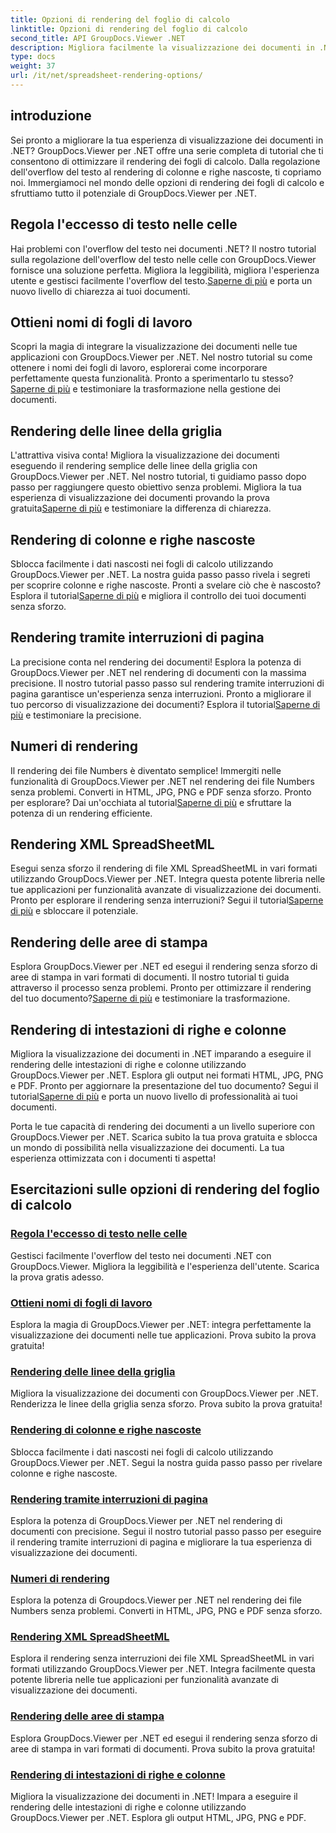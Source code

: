 ```yaml
---
title: Opzioni di rendering del foglio di calcolo
linktitle: Opzioni di rendering del foglio di calcolo
second_title: API GroupDocs.Viewer .NET
description: Migliora facilmente la visualizzazione dei documenti in .NET con i tutorial di GroupDocs.Viewer. Impara a regolare l'overflow del testo, a eseguire il rendering delle linee della griglia e altro ancora.
type: docs
weight: 37
url: /it/net/spreadsheet-rendering-options/
---
```

## introduzione

Sei pronto a migliorare la tua esperienza di visualizzazione dei documenti in .NET? GroupDocs.Viewer per .NET offre una serie completa di tutorial che ti consentono di ottimizzare il rendering dei fogli di calcolo. Dalla regolazione dell'overflow del testo al rendering di colonne e righe nascoste, ti copriamo noi. Immergiamoci nel mondo delle opzioni di rendering dei fogli di calcolo e sfruttiamo tutto il potenziale di GroupDocs.Viewer per .NET.

## Regola l'eccesso di testo nelle celle

 Hai problemi con l'overflow del testo nei documenti .NET? Il nostro tutorial sulla regolazione dell'overflow del testo nelle celle con GroupDocs.Viewer fornisce una soluzione perfetta. Migliora la leggibilità, migliora l'esperienza utente e gestisci facilmente l'overflow del testo.[Saperne di più](./adjust-text-overflow-cells/) e porta un nuovo livello di chiarezza ai tuoi documenti.

## Ottieni nomi di fogli di lavoro

Scopri la magia di integrare la visualizzazione dei documenti nelle tue applicazioni con GroupDocs.Viewer per .NET. Nel nostro tutorial su come ottenere i nomi dei fogli di lavoro, esplorerai come incorporare perfettamente questa funzionalità. Pronto a sperimentarlo tu stesso?[Saperne di più](./get-worksheets-names/) e testimoniare la trasformazione nella gestione dei documenti.

## Rendering delle linee della griglia

 L'attrattiva visiva conta! Migliora la visualizzazione dei documenti eseguendo il rendering semplice delle linee della griglia con GroupDocs.Viewer per .NET. Nel nostro tutorial, ti guidiamo passo dopo passo per raggiungere questo obiettivo senza problemi. Migliora la tua esperienza di visualizzazione dei documenti provando la prova gratuita[Saperne di più](./render-grid-lines/) e testimoniare la differenza di chiarezza.

## Rendering di colonne e righe nascoste

 Sblocca facilmente i dati nascosti nei fogli di calcolo utilizzando GroupDocs.Viewer per .NET. La nostra guida passo passo rivela i segreti per scoprire colonne e righe nascoste. Pronti a svelare ciò che è nascosto? Esplora il tutorial[Saperne di più](./render-hidden-columns-rows/) e migliora il controllo dei tuoi documenti senza sforzo.

## Rendering tramite interruzioni di pagina

La precisione conta nel rendering dei documenti! Esplora la potenza di GroupDocs.Viewer per .NET nel rendering di documenti con la massima precisione. Il nostro tutorial passo passo sul rendering tramite interruzioni di pagina garantisce un'esperienza senza interruzioni. Pronto a migliorare il tuo percorso di visualizzazione dei documenti? Esplora il tutorial[Saperne di più](./rendering-by-page-breaks/) e testimoniare la precisione.

## Numeri di rendering

 Il rendering dei file Numbers è diventato semplice! Immergiti nelle funzionalità di GroupDocs.Viewer per .NET nel rendering dei file Numbers senza problemi. Converti in HTML, JPG, PNG e PDF senza sforzo. Pronto per esplorare? Dai un'occhiata al tutorial[Saperne di più](./rendering-numbers/) e sfruttare la potenza di un rendering efficiente.

## Rendering XML SpreadSheetML

 Esegui senza sforzo il rendering di file XML SpreadSheetML in vari formati utilizzando GroupDocs.Viewer per .NET. Integra questa potente libreria nelle tue applicazioni per funzionalità avanzate di visualizzazione dei documenti. Pronto per esplorare il rendering senza interruzioni? Segui il tutorial[Saperne di più](./rendering-xml-spreadsheetml/) e sbloccare il potenziale.

## Rendering delle aree di stampa

Esplora GroupDocs.Viewer per .NET ed esegui il rendering senza sforzo di aree di stampa in vari formati di documenti. Il nostro tutorial ti guida attraverso il processo senza problemi. Pronto per ottimizzare il rendering del tuo documento?[Saperne di più](./render-print-areas/) e testimoniare la trasformazione.

## Rendering di intestazioni di righe e colonne

 Migliora la visualizzazione dei documenti in .NET imparando a eseguire il rendering delle intestazioni di righe e colonne utilizzando GroupDocs.Viewer per .NET. Esplora gli output nei formati HTML, JPG, PNG e PDF. Pronto per aggiornare la presentazione del tuo documento? Segui il tutorial[Saperne di più](./render-row-column-headings/) e porta un nuovo livello di professionalità ai tuoi documenti.

Porta le tue capacità di rendering dei documenti a un livello superiore con GroupDocs.Viewer per .NET. Scarica subito la tua prova gratuita e sblocca un mondo di possibilità nella visualizzazione dei documenti. La tua esperienza ottimizzata con i documenti ti aspetta!
## Esercitazioni sulle opzioni di rendering del foglio di calcolo
### [Regola l'eccesso di testo nelle celle](./adjust-text-overflow-cells/)
Gestisci facilmente l'overflow del testo nei documenti .NET con GroupDocs.Viewer. Migliora la leggibilità e l'esperienza dell'utente. Scarica la prova gratis adesso.
### [Ottieni nomi di fogli di lavoro](./get-worksheets-names/)
Esplora la magia di GroupDocs.Viewer per .NET: integra perfettamente la visualizzazione dei documenti nelle tue applicazioni. Prova subito la prova gratuita!
### [Rendering delle linee della griglia](./render-grid-lines/)
Migliora la visualizzazione dei documenti con GroupDocs.Viewer per .NET. Renderizza le linee della griglia senza sforzo. Prova subito la prova gratuita!
### [Rendering di colonne e righe nascoste](./render-hidden-columns-rows/)
Sblocca facilmente i dati nascosti nei fogli di calcolo utilizzando GroupDocs.Viewer per .NET. Segui la nostra guida passo passo per rivelare colonne e righe nascoste.
### [Rendering tramite interruzioni di pagina](./rendering-by-page-breaks/)
Esplora la potenza di GroupDocs.Viewer per .NET nel rendering di documenti con precisione. Segui il nostro tutorial passo passo per eseguire il rendering tramite interruzioni di pagina e migliorare la tua esperienza di visualizzazione dei documenti.
### [Numeri di rendering](./rendering-numbers/)
Esplora la potenza di Groupdocs.Viewer per .NET nel rendering dei file Numbers senza problemi. Converti in HTML, JPG, PNG e PDF senza sforzo.
### [Rendering XML SpreadSheetML](./rendering-xml-spreadsheetml/)
Esplora il rendering senza interruzioni dei file XML SpreadSheetML in vari formati utilizzando GroupDocs.Viewer per .NET. Integra facilmente questa potente libreria nelle tue applicazioni per funzionalità avanzate di visualizzazione dei documenti.
### [Rendering delle aree di stampa](./render-print-areas/)
Esplora GroupDocs.Viewer per .NET ed esegui il rendering senza sforzo di aree di stampa in vari formati di documenti. Prova subito la prova gratuita!
### [Rendering di intestazioni di righe e colonne](./render-row-column-headings/)
Migliora la visualizzazione dei documenti in .NET! Impara a eseguire il rendering delle intestazioni di righe e colonne utilizzando GroupDocs.Viewer per .NET. Esplora gli output HTML, JPG, PNG e PDF.